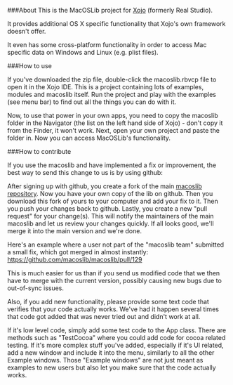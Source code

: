 ###About
This is the MacOSLib project for [Xojo](http://www.xojo.com) (formerly Real Studio).

It provides additional OS X specific functionality that Xojo's own framework doesn't offer.

It even has some cross-platform functionality in order to access Mac specific data on Windows and Linux (e.g. plist files).

###How to use

If you've downloaded the zip file, double-click the macoslib.rbvcp file to open it in the Xojo IDE. This is a project containing lots of examples, modules and macoslib itself. Run the project and play with the examples (see menu bar) to find out all the things you can do with it.

Now, to use that power in your own apps, you need to copy the macoslib folder in the Navigator (the list on the left hand side of Xojo) - don't copy it from the Finder, it won't work. Next, open your own project and paste the folder in. Now you can access MacOSLib's functionality.

###How to contribute

If you use the macoslib and have implemented a fix or improvement, the best way to send this change to us is by using github:

After signing up with github, you create a fork of the main [macoslib repository](https://github.com/macoslib/macoslib/). Now you have your own copy of the lib on github.
Then you download this fork of yours to your computer and add your fix to it. Then you push your changes back to github.
Lastly, you create a new "pull request" for your change(s). This will notify the maintainers of the main macoslib and let us review your changes quickly. If all looks good, we'll merge it into the main version and we're done.

Here's an example where a user not part of the "macoslib team" submitted a small fix, which got merged in almost instantly: https://github.com/macoslib/macoslib/pull/129 

This is much easier for us than if you send us modified code that we then have to merge with the current version, possibly causing new bugs due to out-of-sync issues.

Also, if you add new functionality, please provide some text code that verifies that your code actually works. We've had it happen several times that code got added that was never tried out and didn't work at all.

If it's low level code, simply add some test code to the App class. There are methods such as "TestCocoa" where you could add code for cocoa related testing. If it's more complex stuff you've added, especially if it's UI related, add a new window and include it into the menu, similarly to all the other Example windows. Those "Example windows" are not just meant as examples to new users but also let you make sure that the code actually works.